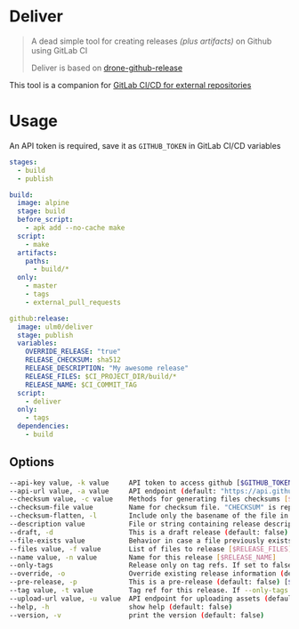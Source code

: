 # Deliver


> A dead simple tool for creating releases *(plus artifacts)* on Github using GitLab CI
>
> Deliver is based on [drone-github-release](https://github.com/drone-plugins/drone-github-release)

This tool is a companion for [GitLab CI/CD for external repositories](https://docs.gitlab.com/ce/ci/ci_cd_for_external_repos/)

# Usage

An API token is required, save it as `GITHUB_TOKEN` in GitLab CI/CD variables

```yaml
stages:
  - build
  - publish

build:
  image: alpine
  stage: build
  before_script:
    - apk add --no-cache make
  script:
    - make
  artifacts:
    paths:
      - build/*
  only:
    - master
    - tags
    - external_pull_requests

github:release:
  image: ulm0/deliver
  stage: publish
  variables:
    OVERRIDE_RELEASE: "true"
    RELEASE_CHECKSUM: sha512
    RELEASE_DESCRIPTION: "My awesome release"
    RELEASE_FILES: $CI_PROJECT_DIR/build/*
    RELEASE_NAME: $CI_COMMIT_TAG
  script:
    - deliver
  only:
    - tags
  dependencies:
    - build
```

## Options

```sh
--api-key value, -k value     API token to access github [$GITHUB_TOKEN, $GITHUB_API_TOKEN]
--api-url value, -a value     API endpoint (default: "https://api.github.com/") [$GITHUB_API_URL]
--checksum value, -c value    Methods for generating files checksums [$RELEASE_CHECKSUM]
--checksum-file value         Name for checksum file. "CHECKSUM" is replaced with chosen method (default: "CHECKSUMsum.txt") [$CHECKSUM_FILE]
--checksum-flatten, -l        Include only the basename of the file in the checksum file (default: true) [$CHECKSUM_FLATTEN]
--description value           File or string containing release description [$RELEASE_DESCRIPTION]
--draft, -d                   This is a draft release (default: false) [$DRAFT_RELEASE]
--file-exists value           Behavior in case a file previously exists (default: "overwrite") [$RELEASE_FILE_EXISTS]
--files value, -f value       List of files to release [$RELEASE_FILES]
--name value, -n value        Name for this release [$RELEASE_NAME]
--only-tags                   Release only on tag refs. If set to false --tag must be set (default: true) [$RELEASE_ONLY_TAGS]
--override, -o                Override existing release information (default: false) [$OVERRIDE_RELEASE]
--pre-release, -p             This is a pre-release (default: false) [$PRE_RELEASE]
--tag value, -t value         Tag ref for this release. If --only-tags is false, this value must be set [$CI_COMMIT_TAG, $RELEASE_TAG]
--upload-url value, -u value  API endpoint for uploading assets (default: "https://uploads.github.com/") [$GITHUB_UPLOAD_URL]
--help, -h                    show help (default: false)
--version, -v                 print the version (default: false)
```
